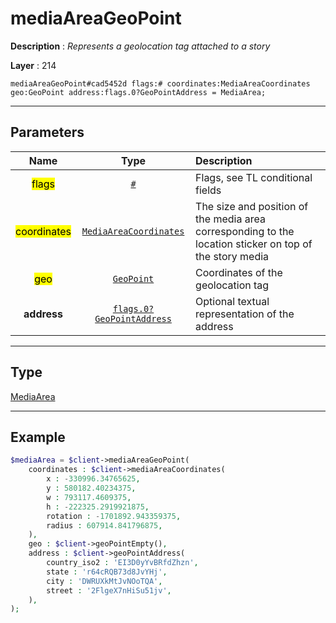 # mediaAreaGeoPoint

**Description** : *Represents a geolocation tag attached to a story*

**Layer** : 214

```tl
mediaAreaGeoPoint#cad5452d flags:# coordinates:MediaAreaCoordinates geo:GeoPoint address:flags.0?GeoPointAddress = MediaArea;
```

---

## Parameters

| Name | Type | Description |
| :---: | :---: | :--- |
| <mark>flags</mark> | [`#`](type/#) | Flags, see TL conditional fields |
| <mark>coordinates</mark> | [`MediaAreaCoordinates`](type/MediaAreaCoordinates) | The size and position of the media area corresponding to the location sticker on top of the story media |
| <mark>geo</mark> | [`GeoPoint`](type/GeoPoint) | Coordinates of the geolocation tag |
| **address** | [`flags.0?GeoPointAddress`](type/GeoPointAddress) | Optional textual representation of the address |

---

## Type

[MediaArea](type/MediaArea)

---

## Example

```php
$mediaArea = $client->mediaAreaGeoPoint(
	coordinates : $client->mediaAreaCoordinates(
		x : -330996.34765625,
		y : 580182.40234375,
		w : 793117.4609375,
		h : -222325.2919921875,
		rotation : -1701892.943359375,
		radius : 607914.841796875,
	),
	geo : $client->geoPointEmpty(),
	address : $client->geoPointAddress(
		country_iso2 : 'EI3D0yYvBRfdZhzn',
		state : 'r64cRQB73d8JvYHj',
		city : 'DWRUXkMtJvNOoTQA',
		street : '2FlgeX7nHiSu51jv',
	),
);
```